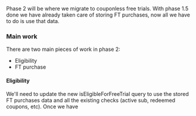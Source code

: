 Phase 2 will be where we migrate to couponless free trials. With phase 1.5 done we have already taken care of storing FT purchases, now all we have to do is use that data.

### Main work
There are two main pieces of work in phase 2:
- Eligibility
- FT purchase
#### Eligibility
We'll need to update the new isEligibleForFreeTrial query to use the stored FT purchases data and all the existing checks (active sub, redeemed coupons, etc).
Once we have 
